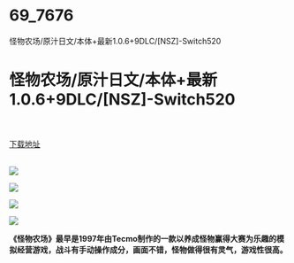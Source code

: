 # 69_7676
怪物农场/原汁日文/本体+最新1.0.6+9DLC/[NSZ]-Switch520
# 怪物农场/原汁日文/本体+最新1.0.6+9DLC/[NSZ]-Switch520
 <br/></br>
[下载地址](https://www.switch520.cc/article/7676 "下载地址")
<br/></br>

<p><span><strong><img src="https://www.switch520.cc/muke_img/upload_art_editor_20201205-1_b1fe45fa28471015628f6f021e4194cf.jpg"></strong></span></p>
<p><span><strong><img src="https://www.switch520.cc/muke_img/upload_art_editor_20201205-1_76f3f3c8ecfb9a817344316e7bc9c12c.jpg"></strong></span></p>
<p><span><strong><img src="https://www.switch520.cc/muke_img/upload_art_editor_20201205-1_3aacb8531bb7d89af707f87a498b7cf5.jpg"></strong></span></p>
<p><span><strong><img src="https://www.switch520.cc/muke_img/upload_art_editor_20201205-1_77d8d3d05ac8144efc16d1a5aace88f2.jpg"></strong></span></p>
<p></p>
<p><span><strong>《怪物农场》最早是1997年由Tecmo制作的一款以养成怪物赢得大赛为乐趣的模拟经营游戏，战斗有手动操作成分，画面不错，怪物做得很有灵气，游戏性很高。</strong></span></p>
<p></p>

